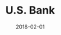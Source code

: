 ---
layout: site
title: "U.S. Bank"
date: 2018-02-01
categories: [finance]
version: 1.2.28
major: 1
minor: 2
patch: 28
slug: us-bank
link: https://www.usbank.com/index.html
submitter: lpolepeddi
permalink: /sites/:slug
---